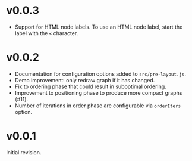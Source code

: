 # v0.0.3

* Support for HTML node labels. To use an HTML node label, start the label with
  the `<` character.

# v0.0.2

* Documentation for configuration options added to `src/pre-layout.js`.
* Demo improvement: only redraw graph if it has changed.
* Fix to ordering phase that could result in suboptimal ordering.
* Improvement to positioning phase to produce more compact graphs (#11).
* Number of iterations in order phase are configurable via `orderIters` option.

# v0.0.1

Initial revision.
